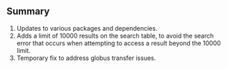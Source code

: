 ## Summary

1. Updates to various packages and dependencies.
2. Adds a limit of 10000 results on the search table, to avoid the search error that occurs when attempting to access a result beyond the 10000 limit.
3. Temporary fix to address globus transfer issues.
